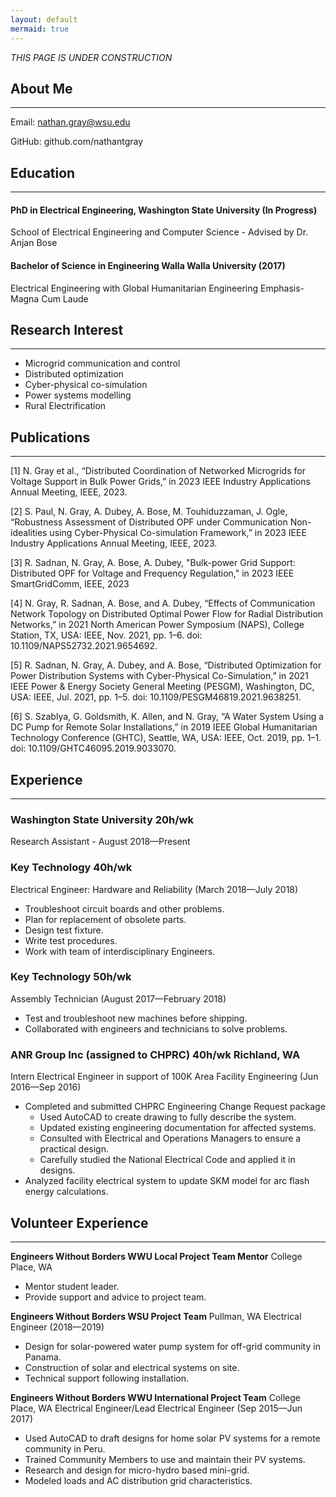 ```yaml
---
layout: default
mermaid: true
---
```


*THIS PAGE IS UNDER CONSTRUCTION*

## About Me

-------------------------

Email: nathan.gray@wsu.edu

GitHub: github.com/nathantgray

###
## Education

-------------------------

#### **PhD in Electrical Engineering**, Washington State University (In Progress)
School of Electrical Engineering and Computer Science - Advised by Dr. Anjan Bose

#### **Bachelor of Science in Engineering** Walla Walla University (2017)
Electrical Engineering with Global Humanitarian Engineering Emphasis-Magna Cum Laude

###
## Research Interest

-------------------------

 - Microgrid communication and control
 - Distributed optimization
 - Cyber-physical co-simulation
 - Power systems modelling
 - Rural Electrification

###
## Publications

-------------------------

[1] N. Gray et al., “Distributed Coordination of Networked Microgrids for Voltage Support in Bulk Power Grids,” in 2023 IEEE Industry Applications Annual Meeting, IEEE, 2023.

[2] S. Paul, N. Gray, A. Dubey, A. Bose, M. Touhiduzzaman, J. Ogle, “Robustness Assessment of Distributed OPF under 
Communication 
Non-idealities using Cyber-Physical Co-simulation Framework,” in 2023 IEEE Industry Applications Annual Meeting, IEEE, 2023.

[3] R. Sadnan, N. Gray, A. Bose, A. Dubey, "Bulk-power Grid Support: Distributed OPF for Voltage and Frequency 
Regulation," in 2023 IEEE SmartGridComm, IEEE, 2023

[4] N. Gray, R. Sadnan, A. Bose, and A. Dubey, “Effects of Communication Network Topology on Distributed Optimal 
Power Flow for Radial Distribution Networks,” in 2021 North American Power Symposium (NAPS), College Station, TX, USA: IEEE, Nov. 2021, pp. 1–6. doi: 10.1109/NAPS52732.2021.9654692.

[5] R. Sadnan, N. Gray, A. Dubey, and A. Bose, “Distributed Optimization for Power Distribution Systems with 
Cyber-Physical Co-Simulation,” in 2021 IEEE Power & Energy Society General Meeting (PESGM), Washington, DC, USA: IEEE, Jul. 2021, pp. 1–5. doi: 10.1109/PESGM46819.2021.9638251.

[6] S. Szablya, G. Goldsmith, K. Allen, and N. Gray, “A Water System Using a DC Pump for Remote Solar Installations,” in 2019 IEEE Global Humanitarian Technology Conference (GHTC), Seattle, WA, USA: IEEE, Oct. 2019, pp. 1–1. doi: 10.1109/GHTC46095.2019.9033070.

###
## Experience

-------------------------

### Washington State University 20h/wk
Research Assistant - August 2018—Present

### Key Technology 40h/wk
Electrical Engineer: Hardware and Reliability (March 2018—July 2018)
  - Troubleshoot circuit boards and other problems.
  - Plan for replacement of obsolete parts.
  - Design test fixture.
  - Write test procedures.
  - Work with team of interdisciplinary Engineers.

### Key Technology 50h/wk
Assembly Technician (August 2017—February 2018)
  - Test and troubleshoot new machines before shipping.
  - Collaborated with engineers and technicians to solve problems.

### ANR Group Inc (assigned to CHPRC) 40h/wk  Richland, WA
Intern Electrical Engineer in support of 100K Area Facility Engineering (Jun 2016—Sep 2016)

  - Completed and submitted CHPRC Engineering Change Request package
    - Used AutoCAD to create drawing to fully describe the system.
    - Updated existing engineering documentation for affected systems.
    - Consulted with Electrical and Operations Managers to ensure a practical design.
    - Carefully studied the National Electrical Code and applied it in designs.
  - Analyzed facility electrical system to update SKM model for arc flash energy calculations.


###
## Volunteer Experience

-------------------------
**Engineers Without Borders WWU Local Project Team Mentor** College Place, WA
  - Mentor student leader.
  - Provide support and advice to project team.

**Engineers Without Borders WSU Project Team**  Pullman, WA
Electrical Engineer  (2018—2019)
  - Design for solar-powered water pump system for off-grid community in Panama.
  - Construction of solar and electrical systems on site.
  - Technical support following installation.

**Engineers Without Borders WWU International Project Team** College Place, WA
Electrical Engineer/Lead Electrical Engineer  (Sep 2015—Jun 2017)
  - Used AutoCAD to draft designs for home solar PV systems for a remote community in Peru.
  - Trained Community Members to use and maintain their PV systems.
  - Research and design for micro-hydro based mini-grid. 
  - Modeled loads and AC distribution grid characteristics.


